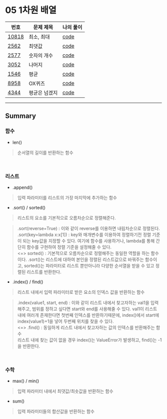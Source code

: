 # 05 1차원 배열

|번호|문제 제목|나의 풀이|
|---|---|---|
[10818](https://www.acmicpc.net/problem/10818)|최소, 최대|[code](01_10818.py)
[2562](https://www.acmicpc.net/problem/2562)|최댓값|[code](02_2562.py)
[2577](https://www.acmicpc.net/problem/2577)|숫자의 개수|[code](03_2577.py)
[3052](https://www.acmicpc.net/problem/3052)|나머지|[code](04_3052.py)
[1546](https://www.acmicpc.net/problem/1546)|평균|[code](05_1546.py)
[8958](https://www.acmicpc.net/problem/8958)|OX퀴즈|[code](06_8958.py)
[4344](https://www.acmicpc.net/problem/4344)|평균은 넘겠지|[code](07_4344.py)

---

## Summary

### 함수

- len()

> 순서열의 길이를 반환하는 함수

<br>

### 리스트

- .append()

> 입력 파라미터를 리스트의 가장 마지막에 추가하는 함수

- .sort() / sorted()

> 리스트의 요소를 기본적으로 오름차순으로 정렬해준다.

> .sort(reverse=True) : 이와 같이 reverse를 이용하면 내림차순으로 정렬된다.<br>
 .sort(key=lambda x:x[1]) : key와 매개변수를 이용하여 정렬하기전 정렬 기준이 되는 key값을 지정할 수 있다. 여기에 함수를 사용하거나, lambda를 통해 간단히 함수를 구현하여 정렬 기준을 설정해줄 수 있다.<br>
 <=> sorted() : 기본적으로 오름차순으로 정렬해주는 동일한 역할을 하는 함수이다. .sort()는 리스트에 대하여 본인을 정렬된 리스트값으로 바꿔주는 함수이고, sorted()는 파라미터로 리스트 뿐만아니라 다양한 순서열을 받을 수 있고 정렬된 리스트를 반환한다.
 
- .index() / find()

> 리스트 내에서 입력 파라미터로 받은 요소의 인덱스 값을 반환하는 함수

> .index(value1, start, end) : 이와 같이 리스트 내에서 찾고자하는 val1을 입력해주고, 범위를 정하고 싶다면 start와 end를 사용해줄 수 있다. val1이 리스트 내에 여러개 존재한다면 첫번째 인덱스를 반환하기때문에, index()에서 start에 index(value1)+1을 넣어 두번째 위치를 찾을 수 있다.<br>
 <=> .find() : 동일하게 리스트 내에서 찾고자하는 값의 인덱스를 반환해주는 함수<br>
 리스트 내에 찾는 값이 없을 경우 index()는 ValueError가 발생하고, find()는 -1을 반환한다.

<br>

### 수학

- max() / min()

> 입력 파라미터 내에서 최댓값/최솟값을 반환하는 함수

- sum()

> 입력 파라미터들의 합산값을 반환하는 함수

